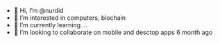 - 👋 Hi, I’m @nurdid
- 👀 I’m interested in computers, blochain
- 🌱 I’m currently learning ...
- 💞️ I’m looking to collaborate on mobile and desctop apps
6 month ago

<!---
nurdid/nurdid is a ✨ special ✨ repository because its `README.md` (this file) appears on your GitHub profile.
You can click the Preview link to take a look at your changes.
--->
